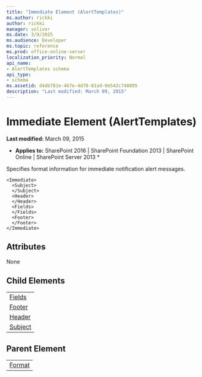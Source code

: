 ```yaml
---
title: "Immediate Element (AlertTemplates)"
ms.author: rickki
author: rickki
manager: soliver
ms.date: 3/9/2015
ms.audience: Developer
ms.topic: reference
ms.prod: office-online-server
localization_priority: Normal
api_name:
- AlertTemplates schema
api_type:
- schema
ms.assetid: d4db781e-467e-4d70-81ad-0e542c748895
description: "Last modified: March 09, 2015"
---
```


# Immediate Element (AlertTemplates)

 **Last modified:** March 09, 2015 
  
 * **Applies to:** SharePoint 2016 | SharePoint Foundation 2013 | SharePoint Online | SharePoint Server 2013 * 
  
Specifies format information for immediate notification alert messages.
  
```
<Immediate>
  <Subject>
  </Subject>
  <Header>
  </Header>
  <Fields>
  </Fields>
  <Footer>
  </Footer>
</Immediate>
```

## Attributes

None
  
## Child Elements

||
|:-----|
|[Fields](fields-element-alerttemplates.md) <br/> |
|[Footer](footer-element-alerttemplates.md) <br/> |
|[Header](header-element-alerttemplates.md) <br/> |
|[Subject](subject-element-alerttemplates.md) <br/> |
   
## Parent Element

||
|:-----|
|[Format](format-element-alerttemplates.md)|
   


